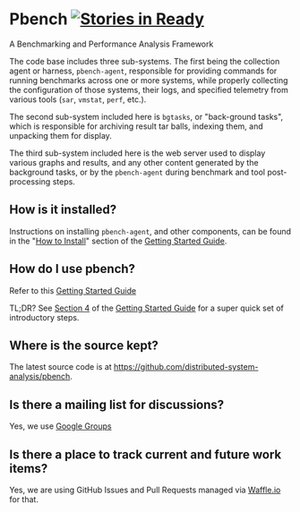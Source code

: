 # Pbench [![Stories in Ready](https://badge.waffle.io/distributed-system-analysis/pbench.png?label=ready&title=Ready)](https://waffle.io/distributed-system-analysis/pbench)
A Benchmarking and Performance Analysis Framework

The code base includes three sub-systems. The first being the collection agent
or harness, `pbench-agent`, responsible for providing commands for running
benchmarks across one or more systems, while properly collecting the
configuration of those systems, their logs, and specified telemetry from
various tools (`sar`, `vmstat`, `perf`, etc.).

The second sub-system included here is `bgtasks`, or "back-ground tasks",
which is responsible for archiving result tar balls, indexing them, and
unpacking them for display.

The third sub-system included here is the web server used to display various
graphs and results, and any other content generated by the background tasks,
or by the `pbench-agent` during benchmark and tool post-processing steps.

## How is it installed?
Instructions on installing `pbench-agent`, and other components, can be found
in the "[How to
Install](http://distributed-system-analysis.github.io/pbench/pbench-agent.html#sec-5)"
section of the [Getting Started
Guide](http://distributed-system-analysis.github.io/pbench/pbench-agent.html).

## How do I use pbench?
Refer to this [Getting Started
Guide](http://distributed-system-analysis.github.io/pbench/pbench-agent.html)

TL;DR? See [Section
4](distributed-system-analysis.github.io/pbench/pbench-agent.html#sec-4) of the
[Getting Started
Guide](distributed-system-analysis.github.io/pbench/pbench-agent.html) for a
super quick set of introductory steps.

## Where is the source kept?
The latest source code is at
https://github.com/distributed-system-analysis/pbench.

## Is there a mailing list for discussions?

Yes, we use [Google Groups](https://groups.google.com/forum/#!forum/pbench)

## Is there a place to track current and future work items?
Yes, we are using GitHub Issues and Pull Requests managed via
[Waffle.io](https://waffle.io/distributed-system-analysis/pbench) for that.
